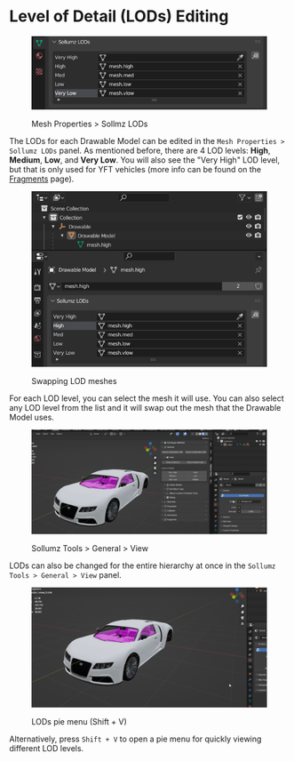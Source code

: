 # Level of Detail (LODs) Editing

<div align="left">

<figure><img src="../../.gitbook/assets/image (3) (1).png" alt="" width="493"><figcaption><p>Mesh Properties > Sollmz LODs</p></figcaption></figure>

</div>

The LODs for each Drawable Model can be edited in the `Mesh Properties > Sollumz LODs` panel. As mentioned before, there are 4 LOD levels: **High**, **Medium**, **Low**, and **Very Low**. You will also see the "Very High" LOD level, but that is only used for YFT vehicles (more info can be found on the [Fragments](../fragments-.yft.md) page).

<div align="left">

<figure><img src="../../.gitbook/assets/5lCjyGM.gif" alt="" width="489"><figcaption><p>Swapping LOD meshes</p></figcaption></figure>

</div>

For each LOD level, you can select the mesh it will use. You can also select any LOD level from the list and it will swap out the mesh that the Drawable Model uses.

<div align="left">

<figure><img src="../../.gitbook/assets/blender_ehMPgjU9Q9.gif" alt=""><figcaption><p>Sollumz Tools > General > View</p></figcaption></figure>

</div>

LODs can also be changed for the entire hierarchy at once in the `Sollumz Tools > General > View` panel.

<figure><img src="../../.gitbook/assets/blender_q6GniSsPAN.gif" alt=""><figcaption><p>LODs pie menu (Shift + V)</p></figcaption></figure>

Alternatively, press `Shift + V` to open a pie menu for quickly viewing different LOD levels.
